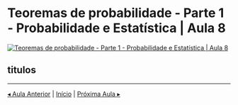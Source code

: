 # Teoremas de probabilidade - Parte 1 - Probabilidade e Estatística | Aula 8

[![Teoremas de probabilidade - Parte 1 - Probabilidade e Estatística | Aula 8](https://img.youtube.com/vi/fKUsnlSnxpE/0.jpg)](https://www.youtube.com/watch?v=fKUsnlSnxpE)

## titulos


- - -

[$\blacktriangleleft$ Aula Anterior](aula-07.md) \| [Início](README.md) \| [Próxima Aula $\blacktriangleright$](aula-09.md)
<!--stackedit_data:
eyJoaXN0b3J5IjpbLTIxNDQ5MzIwNTJdfQ==
-->